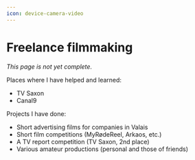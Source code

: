 ```yaml
---
icon: device-camera-video
---
```

# Freelance filmmaking

*This page is not yet complete.*

Places where I have helped and learned:
- TV Saxon
- Canal9

Projects I have done:
- Short advertising films for companies in Valais
- Short film competitions (MyRødeReel, Arkaos, etc.)
- A TV report competition (TV Saxon, 2nd place)
- Various amateur productions (personal and those of friends)
